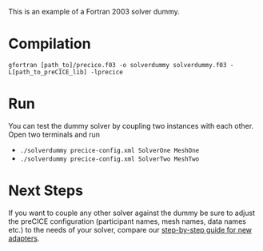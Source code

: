This is an example of a Fortran 2003 solver dummy.

# Compilation

```
gfortran [path_to]/precice.f03 -o solverdummy solverdummy.f03 -L[path_to_preCICE_lib] -lprecice
```

# Run

You can test the dummy solver by coupling two instances with each other. Open two terminals and run
 * `./solverdummy precice-config.xml SolverOne MeshOne`
 * `./solverdummy precice-config.xml SolverTwo MeshTwo`

# Next Steps

If you want to couple any other solver against the dummy be sure to adjust the preCICE configuration (participant names, mesh names, data names etc.) to the needs of your solver, compare our [step-by-step guide for new adapters](https://github.com/precice/precice/wiki/Adapter-Example).
 
